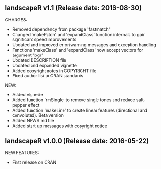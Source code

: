 landscapeR v1.1 (Release date: 2016-08-30)
-----------------------------------------------
CHANGES:

* Removed dependency from package 'fastmatch'
* Changed 'makePatch' and 'expandClass' function internals to gain significant speed improvements
* Updated and improved error/warning messages and exception handling
* Functions 'makeClass' and 'expandClass' now accept vectors for argument "bgr"
* Updated DESCRIPTION file
* Updated and expanded vignette 
* Added copyright notes in COPYRIGHT file
* Fixed author list to CRAN standards

NEW:
* Added vignette
* Added function 'rmSingle' to remove single tones and reduce salt-pepper effect
* Added function  'makeLine' to create linear features (directional and convoluted). Beta version.
* Added NEWS.md file
* Added start up messages with copyright notice


landscapeR v1.0.0 (Release date: 2016-05-22)
-----------------------------------------------

NEW FEATURES:

* First release on CRAN
